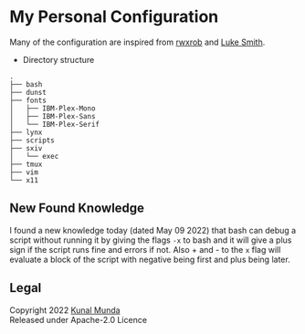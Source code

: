 My Personal Configuration
==========================

Many of the configuration are inspired from [rwxrob](https://github.com/rwxrob) and [Luke Smith](https://github.com/Lukesmithxyz).

- Directory structure

```
.
├── bash
├── dunst
├── fonts
│   ├── IBM-Plex-Mono
│   ├── IBM-Plex-Sans
│   └── IBM-Plex-Serif
├── lynx
├── scripts
├── sxiv
│   └── exec
├── tmux
├── vim
└── x11
```

New Found Knowledge
-------------------

I found a new knowledge today (dated May 09 2022) that bash can debug a script without running it by giving the flags `-x` to bash and it will give a plus sign if the script runs fine and errors if not.
Also + and - to the `x` flag will evaluate a block of the script with negative being first and plus being later.

Legal
-----

Copyright 2022 [Kunal Munda](https://github.com/ryukamish) <br>
Released under Apache-2.0 Licence
